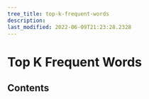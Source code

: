 ```yaml
---
tree_title: top-k-frequent-words
description: 
last_modified: 2022-06-09T21:23:28.2328
---
```


# Top K Frequent Words

## Contents
